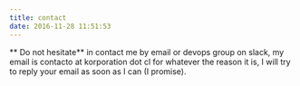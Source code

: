 ```yaml
---
title: contact
date: 2016-11-28 11:51:53
---
```


** Do not hesitate** in contact me by email or devops group on slack, my email is contacto at korporation dot cl for whatever the reason it is, I will try to reply your email as soon as I can (I promise).

